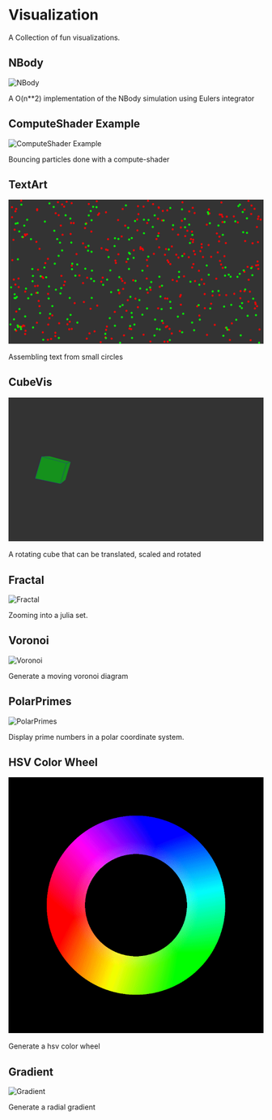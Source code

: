 # Visualization
A Collection of fun visualizations.

## NBody
![NBody](Demos/NBody.gif)

A O(n**2) implementation of the NBody simulation using Eulers integrator

## ComputeShader Example
![ComputeShader Example](Demos/compute_shader_example.gif)

Bouncing particles done with a compute-shader

## TextArt
![TextArt](Demos/TextArt.gif)

Assembling text from small circles

## CubeVis
![Cube](Demos/Cube.gif)

A rotating cube that can be translated, scaled and rotated

## Fractal
![Fractal](Demos/Fractal.gif)

Zooming into a julia set.

## Voronoi
![Voronoi](Demos/Voronoi.gif)

Generate a moving voronoi diagram

## PolarPrimes
![PolarPrimes](Demos/PolarPrimes.gif)

Display prime numbers in a polar coordinate system.

## HSV Color Wheel
![HSV Color Wheel](Demos/HSV.gif)

Generate a hsv color wheel

## Gradient
![Gradient](Demos/Gradient.gif)

Generate a radial gradient

